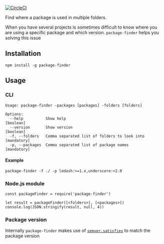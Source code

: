 [![CircleCI](https://circleci.com/gh/ikoichi/node-package-finder/tree/master.svg?style=svg)](https://circleci.com/gh/ikoichi/node-package-finder/tree/master)

Find where a package is used in multiple folders.

When you have several projects is sometimes difficult to know where you are
using a specific package and which version. `package-finder` helps you solving
this issue

## Installation

```
npm install -g package-finder
```

## Usage

### CLI

```
Usage: package-finder -packages [packages] -folders [folders]

Options:
  --help          Show help                                            [boolean]
  --version       Show version                                         [boolean]
  -f, --folders   Comma separated list of folders to look into       [mandatory]
  -p, --packages  Comma separated list of package names              [mandatory]
```

#### Example

```
package-finder -f ./ -p lodash:>=1.x,underscore:<2.0
```

### Node.js module

```
const packageFinder = require('package-finder')

let result = packageFinder([<folders>], [<packages>])
console.log(JSON.stringify(result, null, 4))
```

### Package version

Internally `package-finder` makes use of
[`semver.satisfies`](https://docs.npmjs.com/misc/semver) to match the package
version
